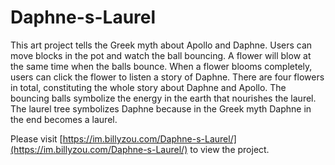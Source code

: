 # Daphne-s-Laurel
This art project tells the Greek myth about Apollo and Daphne. Users can move blocks in the pot and watch the ball bouncing. A flower will blow at the same time when the balls bounce. When a flower blooms completely, users can click the flower to listen a story of Daphne. There are four flowers in total, constituting the whole story about Daphne and Apollo. The bouncing balls symbolize the energy in the earth that nourishes the laurel. The laurel tree symbolizes Daphne because in the Greek myth Daphne in the end becomes a laurel.

Please visit [https://im.billyzou.com/Daphne-s-Laurel/](https://im.billyzou.com/Daphne-s-Laurel/) to view the project.
